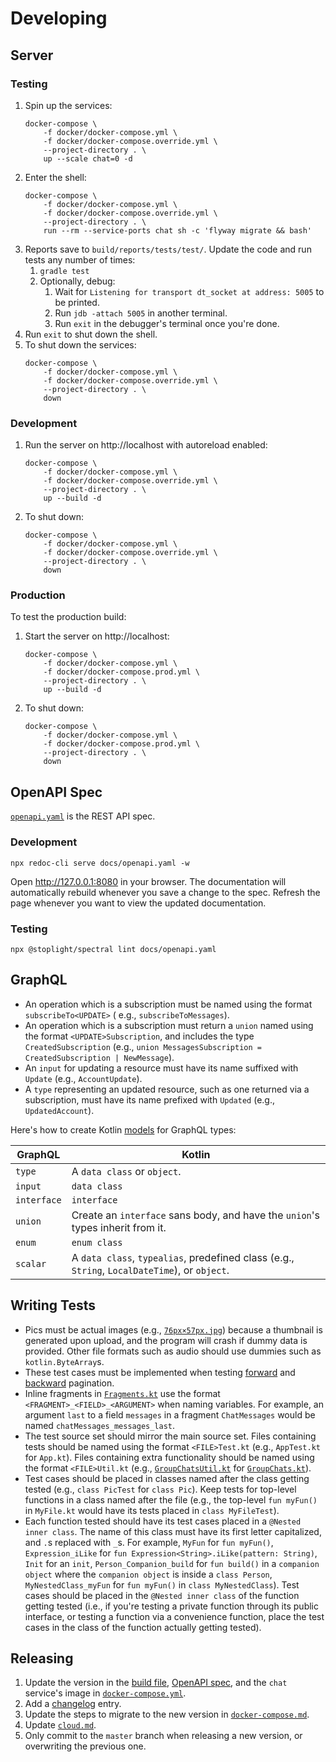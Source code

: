 # Developing

## Server

### Testing

1. Spin up the services:
    ```
    docker-compose \
        -f docker/docker-compose.yml \
        -f docker/docker-compose.override.yml \
        --project-directory . \
        up --scale chat=0 -d
    ```
1. Enter the shell:
    ```
    docker-compose \
        -f docker/docker-compose.yml \
        -f docker/docker-compose.override.yml \
        --project-directory . \
        run --rm --service-ports chat sh -c 'flyway migrate && bash'
    ```
1. Reports save to `build/reports/tests/test/`. Update the code and run tests any number of times:
    1. `gradle test`
    1. Optionally, debug:
        1. Wait for `Listening for transport dt_socket at address: 5005` to be printed.
        1. Run `jdb -attach 5005` in another terminal.
        1. Run `exit` in the debugger's terminal once you're done.
1. Run `exit` to shut down the shell.
1. To shut down the services:
    ```
    docker-compose \
        -f docker/docker-compose.yml \
        -f docker/docker-compose.override.yml \
        --project-directory . \
        down
    ```

### Development

1. Run the server on http://localhost with autoreload enabled:
    ```
    docker-compose \
        -f docker/docker-compose.yml \
        -f docker/docker-compose.override.yml \
        --project-directory . \
        up --build -d
    ```
1. To shut down:
    ```
    docker-compose \
        -f docker/docker-compose.yml \
        -f docker/docker-compose.override.yml \
        --project-directory . \
        down
    ```

### Production

To test the production build:
1. Start the server on http://localhost:
    ```
    docker-compose \
        -f docker/docker-compose.yml \
        -f docker/docker-compose.prod.yml \
        --project-directory . \
        up --build -d
    ```
1. To shut down:
    ```
    docker-compose \
        -f docker/docker-compose.yml \
        -f docker/docker-compose.prod.yml \
        --project-directory . \
        down
    ```

## OpenAPI Spec

[`openapi.yaml`](openapi.yaml) is the REST API spec.

### Development

```
npx redoc-cli serve docs/openapi.yaml -w
```

Open http://127.0.0.1:8080 in your browser. The documentation will automatically rebuild whenever you save a change to
the spec. Refresh the page whenever you want to view the updated documentation.

### Testing

```
npx @stoplight/spectral lint docs/openapi.yaml
```

## GraphQL

- An operation which is a subscription must be named using the format `subscribeTo<UPDATE>` (
  e.g., `subscribeToMessages`).
- An operation which is a subscription must return a `union` named using the format `<UPDATE>Subscription`, and includes
  the type `CreatedSubscription` (e.g., `union MessagesSubscription = CreatedSubscription | NewMessage`).
- An `input` for updating a resource must have its name suffixed with `Update` (e.g., `AccountUpdate`).
- A `type` representing an updated resource, such as one returned via a subscription, must have its name prefixed
  with `Updated` (e.g., `UpdatedAccount`).

Here's how to create Kotlin [models](../src/main/kotlin/graphql/routing/Models.kt) for GraphQL types:

|GraphQL|Kotlin|
|---|---|
|`type`|A `data class` or `object`.|
|`input`|`data class`|
|`interface`|`interface`|
|`union`|Create an `interface` sans body, and have the `union`'s types inherit from it.|
|`enum`|`enum class`|
|`scalar`|A `data class`, `typealias`, predefined class (e.g., `String`, `LocalDateTime`), or `object`.|

## Writing Tests

- Pics must be actual images (e.g., [`76px×57px.jpg`](../src/test/resources/76px×57px.jpg)) because a thumbnail is
  generated upon upload, and the program will crash if dummy data is provided. Other file formats such as audio should
  use dummies such as `kotlin.ByteArray`s.
- These test cases must be implemented when testing [forward](ForwardPaginationTest.kt)
  and [backward](BackwardPaginationTest.kt) pagination.
- Inline fragments in [`Fragments.kt`](../src/test/kotlin/graphql/operations/Fragments.kt) use the
  format `<FRAGMENT>_<FIELD>_<ARGUMENT>` when naming variables. For example, an argument `last` to a field `messages` in
  a fragment `ChatMessages` would be named `chatMessages_messages_last`.
- The test source set should mirror the main source set. Files containing tests should be named using the
  format `<FILE>Test.kt` (e.g., `AppTest.kt` for `App.kt`). Files containing extra functionality should be named using
  the format `<FILE>Util.kt` (e.g., [`GroupChatsUtil.kt`](../src/test/kotlin/db/tables/GroupChatsUtil.kt)
  for [`GroupChats.kt`](../src/main/kotlin/db/tables/GroupChats.kt)).
- Test cases should be placed in classes named after the class getting tested (e.g., `class PicTest` for `class Pic`).
  Keep tests for top-level functions in a class named after the file (e.g., the top-level `fun myFun()` in `MyFile.kt`
  would have its tests placed in `class MyFileTest`).
- Each function tested should have its test cases placed in a `@Nested inner class`. The name of this class must have
  its first letter capitalized, and `.`s replaced with `_`s. For example, `MyFun` for `fun myFun()`, `Expression_iLike`
  for `fun Expression<String>.iLike(pattern: String)`, `Init` for an `init`, `Person_Companion_build` for `fun build()`
  in a `companion object` where the `companion object` is inside a `class Person`, `MyNestedClass_myFun`
  for `fun myFun()` in `class MyNestedClass`). Test cases should be placed in the `@Nested inner class` of the function
  getting tested (i.e., if you're testing a private function through its public interface, or testing a function via a
  convenience function, place the test cases in the class of the function actually getting tested).

## Releasing

1. Update the version in the [build file](../build.gradle.kts), [OpenAPI spec](openapi.yaml), and the `chat` service's
   image in [`docker-compose.yml`](docker-compose.yml).
1. Add a [changelog](CHANGELOG.md) entry.
1. Update the steps to migrate to the new version in [`docker-compose.md`](docker-compose.md).
1. Update [`cloud.md`](cloud.md).
1. Only commit to the `master` branch when releasing a new version, or overwriting the previous one.
